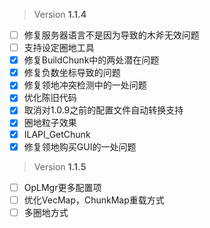 > Version **1.1.4**
 
 - [ ] 修复服务器语言不是因为导致的木斧无效问题
 - [ ] 支持设定圈地工具
 - [x] 修复BuildChunk中的两处潜在问题
 - [x] 修复负数坐标导致的问题
 - [x] 修复领地冲突检测中的一处问题
 - [x] 优化陈旧代码
 - [x] 取消对1.0.9之前的配置文件自动转换支持
 - [x] 圈地粒子效果
 - [x] ILAPI_GetChunk
 - [x] 修复领地购买GUI的一处问题

 > Version **1.1.5**

 - [ ] OpLMgr更多配置项
 - [ ] 优化VecMap，ChunkMap重载方式
 - [ ] 多圈地方式